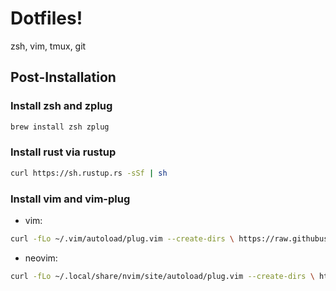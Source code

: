 # Dotfiles!

zsh, vim, tmux, git

## Post-Installation

### Install zsh and zplug

```bash
brew install zsh zplug
```

### Install rust via rustup

```bash
curl https://sh.rustup.rs -sSf | sh
```

### Install vim and vim-plug
* vim:

```bash
curl -fLo ~/.vim/autoload/plug.vim --create-dirs \ https://raw.githubusercontent.com/junegunn/vim-plug/master/plug.vim
```

* neovim:

```bash
curl -fLo ~/.local/share/nvim/site/autoload/plug.vim --create-dirs \ https://raw.githubusercontent.com/junegunn/vim-plug/master/plug.vim
```
